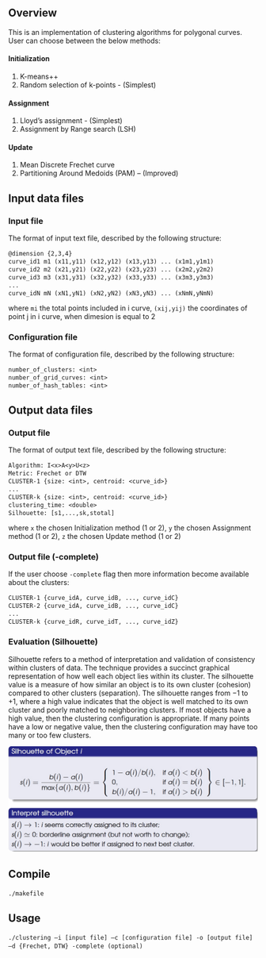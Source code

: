 ## Overview
This is an implementation of clustering algorithms for polygonal curves. User can choose between the below methods:

#### Initialization
1. K-means++
2. Random selection of k-points - (Simplest)
#### Assignment
1. Lloyd’s assignment - (Simplest)
2. Assignment by Range search (LSH)
#### Update
1. Mean Discrete Frechet curve
2. Partitioning Around Medoids (PAM) – (Improved)

## Input data files

### Input file 
The format of input text file, described by the following structure:
```
@dimension {2,3,4} 
curve_id1 m1 (x11,y11) (x12,y12) (x13,y13) ... (x1m1,y1m1)
curve_id2 m2 (x21,y21) (x22,y22) (x23,y23) ... (x2m2,y2m2)
curve_id3 m3 (x31,y31) (x32,y32) (x33,y33) ... (x3m3,y3m3)
...
curve_idN mN (xN1,yN1) (xN2,yN2) (xN3,yN3) ... (xNmN,yNmN)
```
where ```mi``` the total points included in i curve, ```(xij,yij)``` the coordinates of point j in i curve, when dimesion is equal to 2

### Configuration file 
The format of configuration file, described by the following structure:
```
number_of_clusters: <int> 
number_of_grid_curves: <int> 
number_of_hash_tables: <int>
```

## Output data files

### Output file 
The format of output text file, described by the following structure:
```
Algorithm: Ι<x>A<y>U<z>
Metric: Frechet or DTW
CLUSTER-1 {size: <int>, centroid: <curve_id>}
...
CLUSTER-k {size: <int>, centroid: <curve_id>}
clustering_time: <double> 
Silhouette: [s1,...,sk,stotal]
```
where ```x``` the chosen Initialization method (1 or 2), ```y``` the chosen Assignment method (1 or 2), ```z``` the chosen Update method (1 or 2)

### Output file (-complete)
If the user choose ```-complete``` flag then more information become available about the clusters:
```
CLUSTER-1 {curve_idA, curve_idB, ..., curve_idC}
CLUSTER-2 {curve_idA, curve_idB, ..., curve_idC}
...
CLUSTER-k {curve_idR, curve_idT, ..., curve_idZ}
```

### Evaluation (Silhouette)
Silhouette refers to a method of interpretation and validation of consistency within clusters of data. The technique provides a succinct graphical representation of how well each object lies within its cluster.
The silhouette value is a measure of how similar an object is to its own cluster (cohesion) compared to other clusters (separation). The silhouette ranges from −1 to +1, where a high value indicates that the object is well matched to its own cluster and poorly matched to neighboring clusters. If most objects have a high value, then the clustering configuration is appropriate. If many points have a low or negative value, then the clustering configuration may have too many or too few clusters.


![Silhouette](https://github.com/chanioxaris/Kmeans-Kmedois-PolygonalCurves/blob/master/img/silhouette.jpg)


## Compile

`./makefile`

## Usage

`./clustering –i [input file] –c [configuration file] -ο [output file] –d {Frechet, DTW} -complete (optional)`
